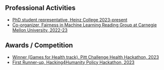 ## Professional Activities


<ul style="margin:0 0 5px;">
  <li><a href="https://www.cmu.edu/stugov/gsa/"><autocolor> PhD student representative, Heinz College 2023-present </autocolor></a></li>
  <li><a href="http://iccv2021.thecvf.com/"><autocolor> Co-organizer, Fairness in Machine Learning Reading Group at Carnegie Mellon University, 2022-23 </autocolor></a></li>
</ul>

## Awards / Competition
<ul style="margin:0 0 5px;">
  <li><a href="https://devpost.com/software/follow-the-fun"><autocolor>Winner (Games for Health track), Pitt Challenge Health Hackathon, 2023  </autocolor></a></li>
  <li><a href="https://www.cyber.pitt.edu/events/hacking4humanity"><autocolor> First Runner-up, Hacking4Humanity Policy Hackathon, 2023 </autocolor></a></li>
</ul>


